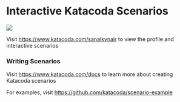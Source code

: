 # Interactive Katacoda Scenarios

[![](http://shields.katacoda.com/katacoda/sanalkvnair/count.svg)](https://www.katacoda.com/sanalkvnair "Get your profile on Katacoda.com")

Visit https://www.katacoda.com/sanalkvnair to view the profile and interactive scenarios

### Writing Scenarios
Visit https://www.katacoda.com/docs to learn more about creating Katacoda scenarios

For examples, visit https://github.com/katacoda/scenario-example
